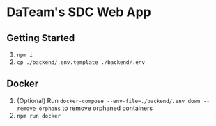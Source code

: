 # DaTeam's SDC Web App

## Getting Started

1. `npm i`
2. `cp ./backend/.env.template ./backend/.env`

## Docker

1. (Optional) Run `docker-compose --env-file=./backend/.env down --remove-orphans` to remove orphaned containers
2. `npm run docker`
